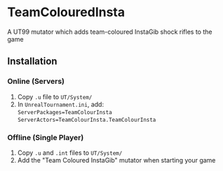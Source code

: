 # TeamColouredInsta
A UT99 mutator which adds team-coloured InstaGib shock rifles to the game

## Installation

### Online (Servers)

1. Copy `.u` file to `UT/System/`
2. In `UnrealTournament.ini`, add:  
   `ServerPackages=TeamColourInsta`
   `ServerActors=TeamColourInsta.TeamColourInsta`
   
### Offline (Single Player)

1. Copy `.u` and `.int` files to `UT/System/`
2. Add the "Team Coloured InstaGib" mutator when starting your game
